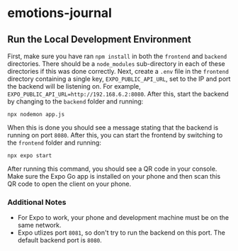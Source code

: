 # emotions-journal
## Run the Local Development Environment
First, make sure you have ran `npm install` in both the `frontend` and `backend` directories. There should be a `node_modules` sub-directory in each of these directories if this was done correctly. Next, create a `.env` file in the `frontend` directory containing a single key, `EXPO_PUBLIC_API_URL`, set to the IP and port the backend will be listening on. For example, `EXPO_PUBLIC_API_URL=http://192.168.6.2:8080`. After this, start the backend by changing to the `backend` folder and running:
```
npx nodemon app.js
```
When this is done you should see a message stating that the backend is running on port `8080`. After this, you can start the frontend by switching to the `frontend` folder and running:
```
npx expo start
```
After running this command, you should see a QR code in your console. Make sure the Expo Go app is installed on your phone and then scan this QR code to open the client on your phone.
### Additional Notes
- For Expo to work, your phone and development machine must be on the same network.
- Expo utlizes port `8081`, so don't try to run the backend on this port. The default backend port is `8080`.
